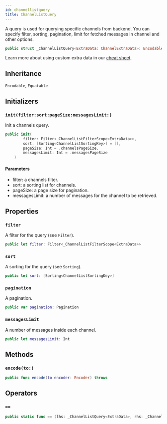 ```yaml
---
id: channellistquery 
title: ChannelListQuery
--- 
```


A query is used for querying specific channels from backend.
You can specify filter, sorting, pagination, limit for fetched messages in channel and other options.

``` swift
public struct _ChannelListQuery<ExtraData: ChannelExtraData>: Encodable 
```

> 

Learn more about using custom extra data in our [cheat sheet](https://github.com/GetStream/stream-chat-swift/wiki/Cheat-Sheet#working-with-extra-data).

## Inheritance

`Encodable`, `Equatable`

## Initializers

### `init(filter:sort:pageSize:messagesLimit:)`

Init a channels query.

``` swift
public init(
        filter: Filter<_ChannelListFilterScope<ExtraData>>,
        sort: [Sorting<ChannelListSortingKey>] = [],
        pageSize: Int = .channelsPageSize,
        messagesLimit: Int = .messagesPageSize
    ) 
```

#### Parameters

  - filter: a channels filter.
  - sort: a sorting list for channels.
  - pageSize: a page size for pagination.
  - messagesLimit: a number of messages for the channel to be retrieved.

## Properties

### `filter`

A filter for the query (see `Filter`).

``` swift
public let filter: Filter<_ChannelListFilterScope<ExtraData>>
```

### `sort`

A sorting for the query (see `Sorting`).

``` swift
public let sort: [Sorting<ChannelListSortingKey>]
```

### `pagination`

A pagination.

``` swift
public var pagination: Pagination
```

### `messagesLimit`

A number of messages inside each channel.

``` swift
public let messagesLimit: Int
```

## Methods

### `encode(to:)`

``` swift
public func encode(to encoder: Encoder) throws 
```

## Operators

### `==`

``` swift
public static func == (lhs: _ChannelListQuery<ExtraData>, rhs: _ChannelListQuery<ExtraData>) -> Bool 
```
